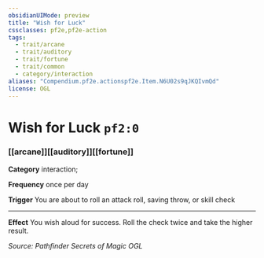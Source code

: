 ```yaml
---
obsidianUIMode: preview
title: "Wish for Luck"
cssclasses: pf2e,pf2e-action
tags:
  - trait/arcane
  - trait/auditory
  - trait/fortune
  - trait/common
  - category/interaction
aliases: "Compendium.pf2e.actionspf2e.Item.N6U02s9qJKQIvmQd"
license: OGL
---
```

# Wish for Luck `pf2:0`

### [[arcane]][[auditory]][[fortune]]

**Category** interaction; 




**Frequency** once per day

**Trigger** You are about to roll an attack roll, saving throw, or skill check

* * *

**Effect** You wish aloud for success. Roll the check twice and take the higher result.

*Source: Pathfinder Secrets of Magic*
*OGL*